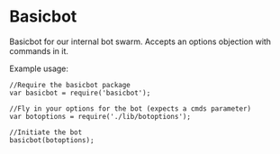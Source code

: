 # Basicbot

Basicbot for our internal bot swarm.  Accepts an options objection with commands in it.

Example usage:

	//Require the basicbot package
	var basicbot = require('basicbot');

	//Fly in your options for the bot (expects a cmds parameter)
	var botoptions = require('./lib/botoptions');

	//Initiate the bot
	basicbot(botoptions);
